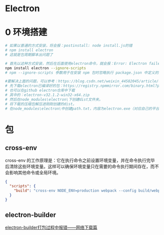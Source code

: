 # Electron

# 0 环境搭建

```bash
# 如果以普通的方式安装，将会报：postinstall: node install.js的错
# npm install electron
# 这就是包周期脚本出问题了

# 首先以这种方式安装，然后在后面使用electron命令，就会报：Error: Electron failed to install correctly, please delete node_modules/electron and try installing again
npm install electron --ignore-scripts
# npm --ignore-scripts 参数用于在安装 npm 包时忽略执行 package.json 中定义的生命周期脚本（lifecycle scripts）。

#要解决上面的问题，可以参考：https://blog.csdn.net/weixin_44582045/article/details/128798694文章的解决方法的方法1
# 先下载electron已编译好的包：https://registry.npmmirror.com/binary.html?path=electron/32.1.2/
# 也可以在github electron仓库中下载
# 其中的：electron-v32.1.2-win32-x64.zip
# 然后在node_modules\electron\下创建dist文件夹。
# 将下载的压缩包解压进刚刚创建的dist。
# 在node_modules\electron\中创建path.txt，内容为electron.exe（对应自己的平台，不同平台不一样）。
```



# 包

## cross-env

cross-env 的工作原理是：它在执行命令之前设置环境变量，并在命令执行完毕后清除这些环境变量。这样可以确保环境变量只在需要的命令执行期间存在，而不会影响其他命令或全局环境。

```json
{
  "scripts": {
    "build": "cross-env NODE_ENV=production webpack --config build/webpack.config.js"
  }
}
```

## electron-builder

[electron-builder打包过程中报错——网络下载篇](https://blog.csdn.net/qq_32682301/article/details/105234408)
